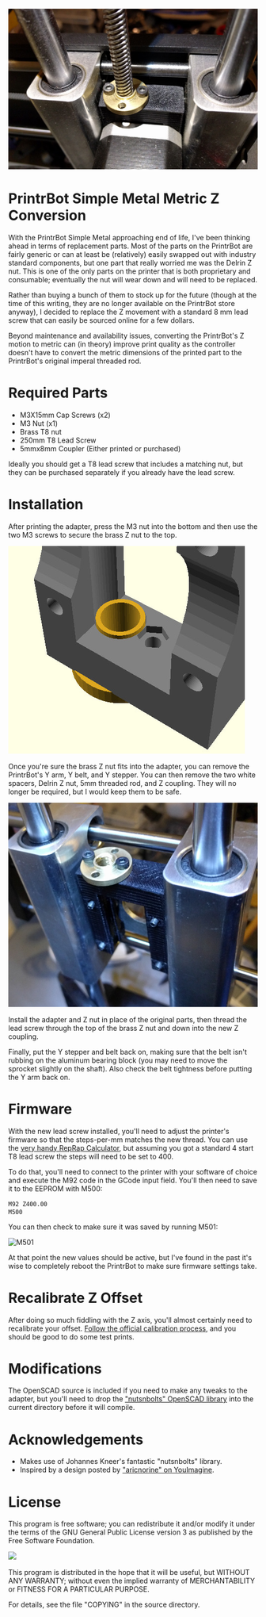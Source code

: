 ![installed](Images/Installed.jpg)

# PrintrBot Simple Metal Metric Z Conversion
With the PrintrBot Simple Metal approaching end of life, I've been thinking ahead in terms of replacement parts. Most of the parts on the PrintrBot are fairly generic or can at least be (relatively) easily swapped out with industry standard components, but one part that really worried me was the Delrin Z nut. This is one of the only parts on the printer that is both proprietary and consumable; eventually the nut will wear down and will need to be replaced.

Rather than buying a bunch of them to stock up for the future (though at the time of this writing, they are no longer available on the PrintrBot store anyway), I decided to replace the Z movement with a standard 8 mm lead screw that can easily be sourced online for a few dollars.

Beyond maintenance and availability issues, converting the PrintrBot's Z motion to metric can (in theory) improve print quality as the controller doesn't have to convert the metric dimensions of the printed part to the PrintrBot's original imperal threaded rod.

# Required Parts
* M3X15mm Cap Screws (x2)
* M3 Nut (x1)
* Brass T8 nut
* 250mm T8 Lead Screw
* 5mmx8mm Coupler (Either printed or purchased)

Ideally you should get a T8 lead screw that includes a matching nut, but they can be purchased separately if you already have the lead screw.

# Installation
After printing the adapter, press the M3 nut into the bottom and then use the two M3 screws to secure the brass Z nut to the top.

![detail](Renders/Detail.jpg)

Once you're sure the brass Z nut fits into the adapter, you can remove the PrintrBot's Y arm, Y belt, and Y stepper. You can then remove the two white spacers, Delrin Z nut, 5mm threaded rod, and Z coupling. They will no longer be required, but I would keep them to be safe.

![assembly](Images/Assembly.jpg)

Install the adapter and Z nut in place of the original parts, then thread the lead screw through the top of the brass Z nut and down into the new Z coupling.

Finally, put the Y stepper and belt back on, making sure that the belt isn't rubbing on the aluminum bearing block (you may need to move the sprocket slightly on the shaft). Also check the belt tightness before putting the Y arm back on.

# Firmware
With the new lead screw installed, you'll need to adjust the printer's firmware so that the steps-per-mm matches the new thread. You can use the [very handy RepRap Calculator](http://www.prusaprinters.org/calculator/#stepspermmlead), but assuming you got a standard 4 start T8 lead screw the steps will need to be set to 400.

To do that, you'll need to connect to the printer with your software of choice and execute the M92 code in the GCode input field. You'll then need to save it to the EEPROM with M500:

```
M92 Z400.00
M500
```

You can then check to make sure it was saved by running M501:

![M501](M501.png)

At that point the new values should be active, but I've found in the past it's wise to completely reboot the PrintrBot to make sure firmware settings take.

# Recalibrate Z Offset
After doing so much fiddling with the Z axis, you'll almost certainly need to recalibrate your offset. [Follow the official calibration process](https://www.youtube.com/watch?v=jpmgI4OGldw), and you should be good to do some test prints.

# Modifications
The OpenSCAD source is included if you need to make any tweaks to the adapter, but you'll need to drop the ["nutsnbolts" OpenSCAD library](https://github.com/JohK/nutsnbolts) into the current directory before it will compile.

# Acknowledgements
- Makes use of Johannes Kneer's fantastic "nutsnbolts" library.
- Inspired by a design posted by ["aricnorine" on YouImagine](https://www.youmagine.com/designs/printrbot-simple-metal-z-axis-block-for-8mm-metric-coupler).

# License
This program is free software; you can redistribute it and/or modify it under the terms of the GNU General Public License version 3 as published by the Free Software Foundation.

![](https://www.gnu.org/graphics/gplv3-127x51.png)

This program is distributed in the hope that it will be useful, but WITHOUT ANY WARRANTY; without even the implied warranty of MERCHANTABILITY or FITNESS FOR A PARTICULAR PURPOSE.

For details, see the file "COPYING" in the source directory.
